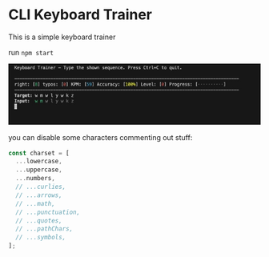 # CLI Keyboard Trainer 

This is a simple keyboard trainer

run `npm start` 

![](screenshot.jpg)

you can disable some characters commenting out stuff:

```js
const charset = [
  ...lowercase,
  ...uppercase,
  ...numbers,
  // ...curlies,
  // ...arrows,
  // ...math,
  // ...punctuation,
  // ...quotes,
  // ...pathChars,
  // ...symbols,
];
```
